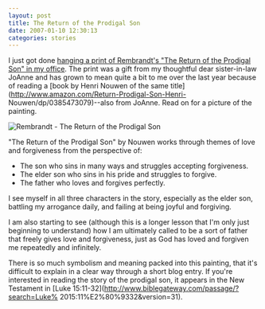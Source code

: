 ```yaml
---
layout: post
title: The Return of the Prodigal Son
date: 2007-01-10 12:30:13
categories: stories
---
```


I just got done [hanging a print of Rembrandt's "The Return of the Prodigal
Son" in my office](http://www.flickr.com/photos/markbenson/352426445/). The
print was a gift from my thoughtful dear sister-in-law JoAnne and has grown to
mean quite a bit to me over the last year because of reading a [book by Henri
Nouwen of the same title](http://www.amazon.com/Return-Prodigal-Son-Henri-
Nouwen/dp/0385473079)\--also from JoAnne. Read on for a picture of the
painting.


![Rembrandt - The Return of the Prodigal
Son](http://farm1.static.flickr.com/161/352538426_03b45e7579_o.jpg)

"The Return of the Prodigal Son" by Nouwen works through themes of love and
forgiveness from the perspective of:

  * The son who sins in many ways and struggles accepting forgiveness.
  * The elder son who sins in his pride and struggles to forgive.
  * The father who loves and forgives perfectly.

I see myself in all three characters in the story, especially as the elder
son, battling my arrogance daily, and failing at being joyful and forgiving.

I am also starting to see (although this is a longer lesson that I'm only just
beginning to understand) how I am ultimately called to be a sort of father
that freely gives love and forgiveness, just as God has loved and forgiven me
repeatedly and infinitely.

There is so much symbolism and meaning packed into this painting, that it's
difficult to explain in a clear way through a short blog entry. If you're
interested in reading the story of the prodigal son, it appears in the New
Testament in [Luke 15:11-32](http://www.biblegateway.com/passage/?search=Luke%
2015:11%E2%80%9332&version=31).


